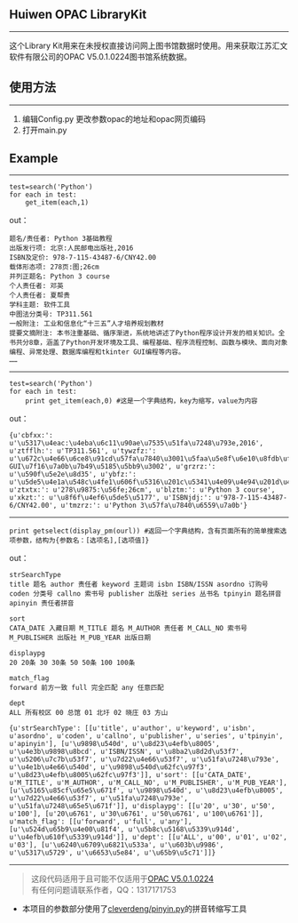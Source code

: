 Huiwen OPAC LibraryKit
----------------------

----------
这个Library Kit用来在未授权直接访问网上图书馆数据时使用。用来获取江苏汇文软件有限公司的OPAC V5.0.1.0224图书馆系统数据。

使用方法
----


----------

 1. 编辑Config.py
 更改参数opac的地址和opac网页编码
 2. 打开main.py

Example
-------


----------


    test=search('Python')
    for each in test:
    	get_item(each,1)

out：

    题名/责任者: Python 3基础教程
    出版发行项: 北京:人民邮电出版社,2016
    ISBN及定价: 978-7-115-43487-6/CNY42.00
    载体形态项: 278页:图;26cm
    并列正题名: Python 3 course
    个人责任者: 邓英
    个人责任者: 夏帮贵
    学科主题: 软件工具
    中图法分类号: TP311.561
    一般附注: 工业和信息化“十三五”人才培养规划教材
    提要文摘附注: 本书注重基础、循序渐进，系统地讲述了Python程序设计开发的相关知识。全书共分8章，涵盖了Python开发环境及工具、编程基础、程序流程控制、函数与模块、面向对象编程、异常处理、数据库编程和tkinter GUI编程等内容。
    ……


----------

    
    test=search('Python')
    for each in test:
    	print get_item(each,0) #这是一个字典结构，key为缩写，value为内容
   out：
   

    {u'cbfxx:': u'\u5317\u4eac:\u4eba\u6c11\u90ae\u7535\u51fa\u7248\u793e,2016', u'ztfflh:': u'TP311.561', u'tywzfz:': u'\u672c\u4e66\u6ce8\u91cd\u57fa\u7840\u3001\u5faa\u5e8f\u6e10\u8fdb\uff0c\u7cfb\u7edf\u5730\u8bb2\u8ff0\u4e86Python\u7a0b\u5e8f\u8bbe\u8ba1\u5f00\u53d1\u7684\u76f8\u5173\u77e5\u8bc6\u3002\u5168\u4e66\u5171\u52068\u7ae0\uff0c\u6db5\u76d6\u4e86Python\u5f00\u53d1\u73af\u5883\u53ca\u5de5\u5177\u3001\u7f16\u7a0b\u57fa\u7840\u3001\u7a0b\u5e8f\u6d41\u7a0b\u63a7\u5236\u3001\u51fd\u6570\u4e0e\u6a21\u5757\u3001\u9762\u5411\u5bf9\u8c61\u7f16\u7a0b\u3001\u5f02\u5e38\u5904\u7406\u3001\u6570\u636e\u5e93\u7f16\u7a0b\u548ctkinter GUI\u7f16\u7a0b\u7b49\u5185\u5bb9\u3002', u'grzrz:': u'\u590f\u5e2e\u8d35', u'ybfz:': u'\u5de5\u4e1a\u548c\u4fe1\u606f\u5316\u201c\u5341\u4e09\u4e94\u201d\u4eba\u624d\u57f9\u517b\u89c4\u5212\u6559\u6750', u'ztxtx:': u'278\u9875:\u56fe;26cm', u'blztm:': u'Python 3 course', u'xkzt:': u'\u8f6f\u4ef6\u5de5\u5177', u'ISBNjdj:': u'978-7-115-43487-6/CNY42.00', u'tmzrz:': u'Python 3\u57fa\u7840\u6559\u7a0b'}


----------

    print getselect(display_pm(ourl)) #返回一个字典结构，含有页面所有的简单搜索选项参数，结构为{参数名：[选项名],[选项值]}
out：

    strSearchType
    title 题名 author 责任者 keyword 主题词 isbn ISBN/ISSN asordno 订购号 coden 分类号 callno 索书号 publisher 出版社 series 丛书名 tpinyin 题名拼音 apinyin 责任者拼音  
     
    sort
    CATA_DATE 入藏日期 M_TITLE 题名 M_AUTHOR 责任者 M_CALL_NO 索书号 M_PUBLISHER 出版社 M_PUB_YEAR 出版日期  
     
    displaypg
    20 20条 30 30条 50 50条 100 100条  
     
    match_flag
    forward 前方一致 full 完全匹配 any 任意匹配  
     
    dept
    ALL 所有校区 00 总馆 01 北圩 02 晓庄 03 方山 
    
    {u'strSearchType': [[u'title', u'author', u'keyword', u'isbn', u'asordno', u'coden', u'callno', u'publisher', u'series', u'tpinyin', u'apinyin'], [u'\u9898\u540d', u'\u8d23\u4efb\u8005', u'\u4e3b\u9898\u8bcd', u'ISBN/ISSN', u'\u8ba2\u8d2d\u53f7', u'\u5206\u7c7b\u53f7', u'\u7d22\u4e66\u53f7', u'\u51fa\u7248\u793e', u'\u4e1b\u4e66\u540d', u'\u9898\u540d\u62fc\u97f3', u'\u8d23\u4efb\u8005\u62fc\u97f3']], u'sort': [[u'CATA_DATE', u'M_TITLE', u'M_AUTHOR', u'M_CALL_NO', u'M_PUBLISHER', u'M_PUB_YEAR'], [u'\u5165\u85cf\u65e5\u671f', u'\u9898\u540d', u'\u8d23\u4efb\u8005', u'\u7d22\u4e66\u53f7', u'\u51fa\u7248\u793e', u'\u51fa\u7248\u65e5\u671f']], u'displaypg': [[u'20', u'30', u'50', u'100'], [u'20\u6761', u'30\u6761', u'50\u6761', u'100\u6761']], u'match_flag': [[u'forward', u'full', u'any'], [u'\u524d\u65b9\u4e00\u81f4', u'\u5b8c\u5168\u5339\u914d', u'\u4efb\u610f\u5339\u914d']], u'dept': [[u'ALL', u'00', u'01', u'02', u'03'], [u'\u6240\u6709\u6821\u533a', u'\u603b\u9986', u'\u5317\u5729', u'\u6653\u5e84', u'\u65b9\u5c71']]}


----------


>这段代码适用于且可能不仅适用于[OPAC V5.0.1.0224][1]    
有任何问题请联系作者，QQ：1317171753

 - 本项目的参数部分使用了[cleverdeng/pinyin.py][2]的拼音转缩写工具


  [1]: http://lib2.shutcm.edu.cn:8080/opac/search.php
  [2]: https://github.com/cleverdeng/pinyin.py
